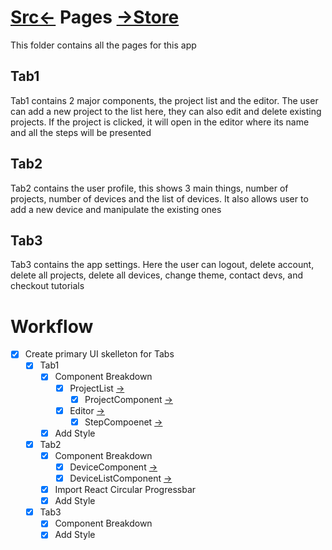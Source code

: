 # [Src<-](../readme.md) Pages [->Store](../store/readme.md)
This folder contains all the pages for this app

## Tab1
Tab1 contains 2 major components, the project list and the editor.
The user can add a new project to the list here, they can also edit and delete existing projects. If the project is clicked, it will open in the editor where its name and all the steps will be presented

## Tab2
Tab2 contains the user profile, this shows 3 main things, number of projects, number of devices and the list of devices.
It also allows user to add a new device and manipulate the existing ones

## Tab3
Tab3 contains the app settings. Here the user can logout, delete account, delete all projects, delete all devices, change theme, contact devs, and checkout tutorials



# Workflow
- [X] Create primary UI skelleton for Tabs
    - [X] Tab1
        - [X] Component Breakdown
            - [X] ProjectList  [->](../components/ProjectListComponent.tsx)
                - [X] ProjectComponent [->](../components/ProjectComponent.tsx)
            - [X] Editor [->](../components/EditorComponent.tsx)
                - [X] StepCompoenet [->](../components/StepComponent.tsx)
        - [X] Add Style
    - [X] Tab2
        - [X] Component Breakdown
            -[X] DeviceComponent [->](../components/DeviceComponent.tsx)
            -[X] DeviceListComponent [->](../components/DeviceListComponent.tsx)
        - [X] Import React Circular Progressbar
        - [X] Add Style
    - [X] Tab3
        - [X] Component Breakdown
        - [X] Add Style
